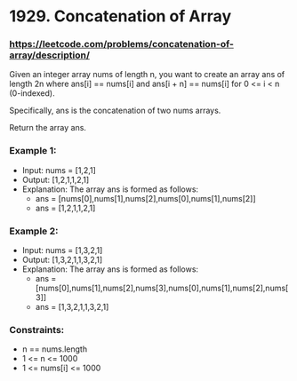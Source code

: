 # 1929. Concatenation of Array
### https://leetcode.com/problems/concatenation-of-array/description/

Given an integer array nums of length n, you want to create an array ans of length 2n where ans[i] == nums[i] and ans[i + n] == nums[i] for 0 <= i < n (0-indexed).

Specifically, ans is the concatenation of two nums arrays.

Return the array ans.

### Example 1:
 - Input: nums = [1,2,1]
 - Output: [1,2,1,1,2,1]
 - Explanation: The array ans is formed as follows:
   - ans = [nums[0],nums[1],nums[2],nums[0],nums[1],nums[2]]
   - ans = [1,2,1,1,2,1]

### Example 2:
 - Input: nums = [1,3,2,1]
 - Output: [1,3,2,1,1,3,2,1]
 - Explanation: The array ans is formed as follows:
   - ans = [nums[0],nums[1],nums[2],nums[3],nums[0],nums[1],nums[2],nums[3]]
   - ans = [1,3,2,1,1,3,2,1]

### Constraints:
 - n == nums.length
 - 1 <= n <= 1000
 - 1 <= nums[i] <= 1000

